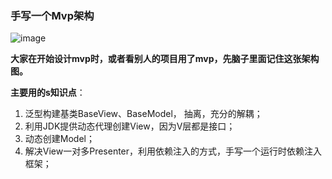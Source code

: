### 手写一个Mvp架构

![image](https://upload-images.jianshu.io/upload_images/1472453-d0a56fc0d9c67413.png?imageMogr2/auto-orient/strip%7CimageView2/2/w/416)

**大家在开始设计mvp时，或者看别人的项目用了mvp，先脑子里面记住这张架构图。**

**主要用的s知识点**：  

1. 泛型构建基类BaseView、BaseModel， 抽离，充分的解耦；
2. 利用JDK提供动态代理创建View，因为V层都是接口；
3. 动态创建Model；
4. 解决View一对多Presenter，利用依赖注入的方式，手写一个运行时依赖注入框架；




